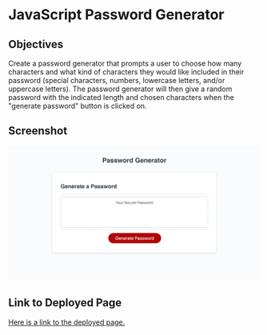 # JavaScript Password Generator

## Objectives

Create a password generator that prompts a user to choose how many characters and what kind of characters they would like included in their password (special characters, numbers, lowercase letters, and/or uppercase letters). The password generator will then give a random password with the indicated length and chosen characters when the "generate password" button is clicked on. 

## Screenshot

![Password generator webpage which includes an box where the password will appear and a password generator button.](password-generator-webpage.png)

## Link to Deployed Page

[Here is a link to the deployed page.](https://erikaosterbur.github.io/javascript-password-generator/)
